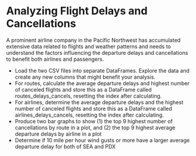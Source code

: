 # Analyzing Flight Delays and Cancellations
A prominent airline company in the Pacific Northwest has accumulated extensive data related to flights and weather patterns and needs to understand the factors influencing the departure delays and cancellations to benefit both airlines and passengers.
 - Load the two CSV files into separate DataFrames. Explore the data and create any new columns that might benefit your analysis.
 - For routes, calculate the average departure delays and highest number of canceled flights and store this as a DataFrame called routes_delays_cancels, resetting the index after calculating.
 - For airlines, determine the average departure delays and the highest number of canceled flights and store this as a DataFrame called airlines_delays_cancels, resetting the index after calculating.
 - Produce two bar graphs to show (1) the top 9 highest number of cancellations by route in a plot, and (2) the top 9 highest average departure delays by airline in a plot
 - Determine if 10 mile per hour wind gusts or more have a larger average departure delay for both of SEA and PDX
